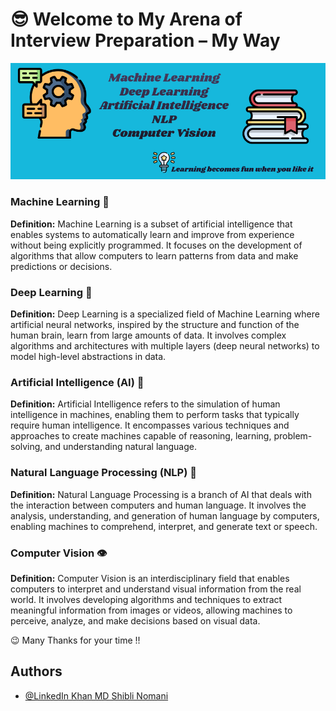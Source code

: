 
# 😎 Welcome to My Arena of Interview Preparation – My Way

![Alt text](ai.png)

### Machine Learning 🤖

**Definition:** Machine Learning is a subset of artificial intelligence that enables systems to automatically learn and improve from experience without being explicitly programmed. It focuses on the development of algorithms that allow computers to learn patterns from data and make predictions or decisions.

### Deep Learning 🧠

**Definition:** Deep Learning is a specialized field of Machine Learning where artificial neural networks, inspired by the structure and function of the human brain, learn from large amounts of data. It involves complex algorithms and architectures with multiple layers (deep neural networks) to model high-level abstractions in data.

### Artificial Intelligence (AI) 🤯

**Definition:** Artificial Intelligence refers to the simulation of human intelligence in machines, enabling them to perform tasks that typically require human intelligence. It encompasses various techniques and approaches to create machines capable of reasoning, learning, problem-solving, and understanding natural language.

### Natural Language Processing (NLP) 📝

**Definition:** Natural Language Processing is a branch of AI that deals with the interaction between computers and human language. It involves the analysis, understanding, and generation of human language by computers, enabling machines to comprehend, interpret, and generate text or speech.

### Computer Vision 👁️

**Definition:** Computer Vision is an interdisciplinary field that enables computers to interpret and understand visual information from the real world. It involves developing algorithms and techniques to extract meaningful information from images or videos, allowing machines to perceive, analyze, and make decisions based on visual data.

😉 Many Thanks for your time !!

## Authors

- [@LinkedIn Khan MD Shibli Nomani](https://www.linkedin.com/in/khan-md-shibli-nomani-45445612b/)
